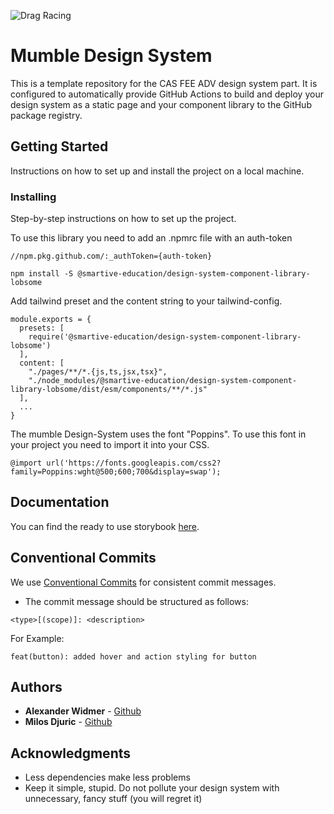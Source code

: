 ![Drag Racing](https://i.imgur.com/Hjz6EvH.png)

# Mumble Design System

This is a template repository for the CAS FEE ADV design system part. 
It is configured to automatically provide GitHub Actions to build and deploy your design system as a static page and your component library to the GitHub package registry.

## Getting Started

Instructions on how to set up and install the project on a local machine.

### Installing

Step-by-step instructions on how to set up the project.

To use this library you need to add an .npmrc file with an auth-token

```
//npm.pkg.github.com/:_authToken={auth-token}
```

```
npm install -S @smartive-education/design-system-component-library-lobsome
```

Add tailwind preset and the content string to your tailwind-config.
```
module.exports = {
  presets: [
    require('@smartive-education/design-system-component-library-lobsome')
  ],
  content: [
    "./pages/**/*.{js,ts,jsx,tsx}",
    "./node_modules/@smartive-education/design-system-component-library-lobsome/dist/esm/components/**/*.js"
  ],
  ...
}
```

The mumble Design-System uses the font "Poppins". To use this font in your project you need to import it into your CSS.
```
@import url('https://fonts.googleapis.com/css2?family=Poppins:wght@500;600;700&display=swap');
```


## Documentation

You can find the ready to use storybook [here](https://smartive-education.github.io/design-system-component-library-lobsome/).

## Conventional Commits

We use [Conventional Commits](https://www.conventionalcommits.org/en/v1.0.0/) for consistent commit messages.
- The commit message should be structured as follows:

```
<type>[(scope)]: <description>
```

For Example: 
```
feat(button): added hover and action styling for button
```

## Authors

* **Alexander Widmer** - [Github](https://github.com/ejthan)
* **Milos Djuric** - [Github](https://github.com/djurango)


## Acknowledgments

* Less dependencies make less problems
* Keep it simple, stupid. Do not pollute your design system with unnecessary, fancy stuff (you will regret it) 


